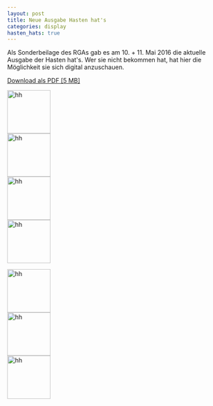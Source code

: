 ```yaml
---
layout: post
title: Neue Ausgabe Hasten hat's
categories: display
hasten_hats: true
---
```


<div class="row">
  <div class="col-md-9">
    <p>
      Als Sonderbeilage des RGAs gab es am 10. + 11. Mai 2016 die aktuelle Ausgabe
      der Hasten hat's. Wer sie nicht bekommen hat, hat hier die Möglichkeit sie
      sich digital anzuschauen.
    </p>
    <p>
      <a class="btn btn-default" href="{{ site.baseurl }}/images/hasten_hats/2016/05/20160510.RGA_RS.REMSCHEID.RGA_RS.pdf" target="_blank">Download als PDF [5 MB]</a>
    </p>
    <div class="row" style="margin-bottom: 1em;">
      <div class="col-md-3">
        <a href="{{ site.baseurl }}/images/hasten_hats/2016/05/20160510.RGA_RS.REMSCHEID.RGA_RS.1.pdf" class="overlay"><img src="{{ site.baseurl }}/images/hasten_hats/2016/05/20160510.RGA_RS.REMSCHEID.RGA_RS.1.jpg" width="100px" alt="hh"></a>
      </div>
      <div class="col-md-3">
        <a href="{{ site.baseurl }}/images/hasten_hats/2016/05/20160510.RGA_RS.REMSCHEID.RGA_RS.2.pdf" class="overlay"><img src="{{ site.baseurl }}/images/hasten_hats/2016/05/20160510.RGA_RS.REMSCHEID.RGA_RS.2.jpg" width="100px" alt="hh"></a>
      </div>
      <div class="col-md-3">
        <a href="{{ site.baseurl }}/images/hasten_hats/2016/05/20160510.RGA_RS.REMSCHEID.RGA_RS.3.pdf" class="overlay"><img src="{{ site.baseurl }}/images/hasten_hats/2016/05/20160510.RGA_RS.REMSCHEID.RGA_RS.3.jpg" width="100px" alt="hh"></a>
      </div>
      <div class="col-md-3">
        <a href="{{ site.baseurl }}/images/hasten_hats/2016/05/20160510.RGA_RS.REMSCHEID.RGA_RS.4.pdf" class="overlay"><img src="{{ site.baseurl }}/images/hasten_hats/2016/05/20160510.RGA_RS.REMSCHEID.RGA_RS.4.jpg" width="100px" alt="hh"></a>
      </div>
    </div>
    <div class="row">
      <div class="col-md-3">
        <a href="{{ site.baseurl }}/images/hasten_hats/2016/05/20160510.RGA_RS.REMSCHEID.RGA_RS.5.pdf" class="overlay"><img src="{{ site.baseurl }}/images/hasten_hats/2016/05/20160510.RGA_RS.REMSCHEID.RGA_RS.5.jpg" width="100px" alt="hh"></a>
      </div>
      <div class="col-md-3">
        <a href="{{ site.baseurl }}/images/hasten_hats/2016/05/20160510.RGA_RS.REMSCHEID.RGA_RS.6.pdf" class="overlay"><img src="{{ site.baseurl }}/images/hasten_hats/2016/05/20160510.RGA_RS.REMSCHEID.RGA_RS.6.jpg" width="100px" alt="hh"></a>
      </div>
      <div class="col-md-3">
        <a href="{{ site.baseurl }}/images/hasten_hats/2016/05/20160510.RGA_RS.REMSCHEID.RGA_RS.7.pdf" class="overlay"><img src="{{ site.baseurl }}/images/hasten_hats/2016/05/20160510.RGA_RS.REMSCHEID.RGA_RS.7.jpg" width="100px" alt="hh"></a>
      </div>
    </div>
  </div>

  <div class="col-md-3">
    <a href="{{ site.baseurl }}/images/hasten_hats/2016/05/20160510.RGA_RS.REMSCHEID.RGA_RS.pdf" target="_blank">
      <img src="{{ site.baseurl }}/images/hasten_hats/2016/05/20160510.RGA_RS.REMSCHEID.RGA_RS.1.thumb.jpg" alt="" />
    </a>
  </div>
</div>
